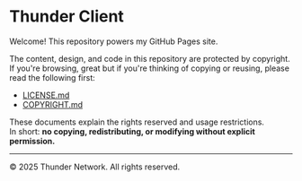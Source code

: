 # Thunder Client

Welcome! This repository powers my GitHub Pages site.  

The content, design, and code in this repository are protected by copyright.  
If you're browsing, great but if you're thinking of copying or reusing, please read the following first:

- [LICENSE.md](./LICENSE.md)  
- [COPYRIGHT.md](./COPYRIGHT.md)  

These documents explain the rights reserved and usage restrictions.  
In short: **no copying, redistributing, or modifying without explicit permission.**

---
© 2025 Thunder Network. All rights reserved.
